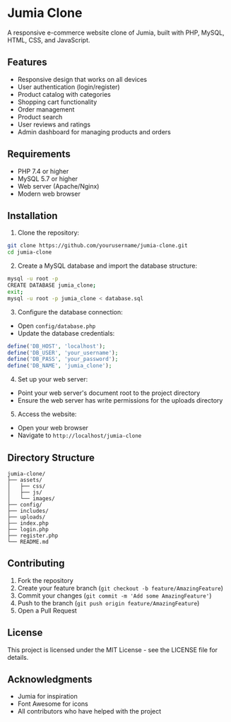 # Jumia Clone

A responsive e-commerce website clone of Jumia, built with PHP, MySQL, HTML, CSS, and JavaScript.

## Features

- Responsive design that works on all devices
- User authentication (login/register)
- Product catalog with categories
- Shopping cart functionality
- Order management
- Product search
- User reviews and ratings
- Admin dashboard for managing products and orders

## Requirements

- PHP 7.4 or higher
- MySQL 5.7 or higher
- Web server (Apache/Nginx)
- Modern web browser

## Installation

1. Clone the repository:
```bash
git clone https://github.com/yourusername/jumia-clone.git
cd jumia-clone
```

2. Create a MySQL database and import the database structure:
```bash
mysql -u root -p
CREATE DATABASE jumia_clone;
exit;
mysql -u root -p jumia_clone < database.sql
```

3. Configure the database connection:
- Open `config/database.php`
- Update the database credentials:
```php
define('DB_HOST', 'localhost');
define('DB_USER', 'your_username');
define('DB_PASS', 'your_password');
define('DB_NAME', 'jumia_clone');
```

4. Set up your web server:
- Point your web server's document root to the project directory
- Ensure the web server has write permissions for the uploads directory

5. Access the website:
- Open your web browser
- Navigate to `http://localhost/jumia-clone`

## Directory Structure

```
jumia-clone/
├── assets/
│   ├── css/
│   ├── js/
│   └── images/
├── config/
├── includes/
├── uploads/
├── index.php
├── login.php
├── register.php
└── README.md
```

## Contributing

1. Fork the repository
2. Create your feature branch (`git checkout -b feature/AmazingFeature`)
3. Commit your changes (`git commit -m 'Add some AmazingFeature'`)
4. Push to the branch (`git push origin feature/AmazingFeature`)
5. Open a Pull Request

## License

This project is licensed under the MIT License - see the LICENSE file for details.

## Acknowledgments

- Jumia for inspiration
- Font Awesome for icons
- All contributors who have helped with the project 